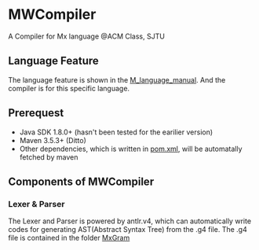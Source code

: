 # MWCompiler

A Compiler for Mx language @ACM Class, SJTU

## Language Feature

The language feature is shown in the [M_language_manual](./MxDescribe/M_language_manual.pdf). And the compiler is for this specific language.

## Prerequest

* Java SDK 1.8.0+ (hasn't been tested for the earilier version)
* Maven 3.5.3+ (Ditto)
* Other dependencies, which is written in [pom.xml](./MWCompiler/pom.xml), will be automatally fetched by maven

## Components of MWCompiler

### Lexer & Parser

The Lexer and Parser is powered by antlr.v4, which can automatically write codes for generating AST(Abstract Syntax Tree) from the .g4 file. The .g4 file is contained in the folder [MxGram](./MWCompiler/src/MxGram)